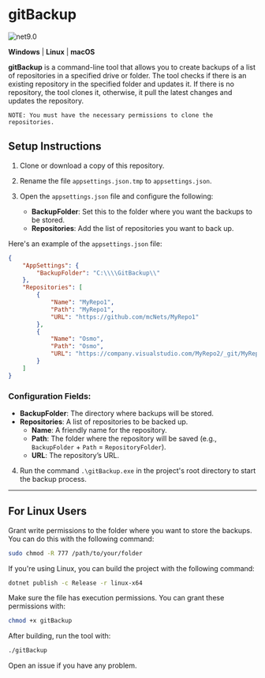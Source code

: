 # gitBackup

![net9.0](https://img.shields.io/badge/net-9.0-blue)

**Windows** | **Linux** | **macOS**

**gitBackup** is a command-line tool that allows you to create backups of a list of repositories in a specified drive or folder. The tool checks if there is an existing repository in the specified folder and updates it. If there is no repository, the tool clones it, otherwise, it pull the latest changes and updates the repository.

    NOTE: You must have the necessary permissions to clone the repositories.

## Setup Instructions

1. Clone or download a copy of this repository.

2. Rename the file `appsettings.json.tmp` to `appsettings.json`.

3. Open the `appsettings.json` file and configure the following:

    - **BackupFolder**: Set this to the folder where you want the backups to be stored.
    - **Repositories**: Add the list of repositories you want to back up.

Here's an example of the `appsettings.json` file:

```json
{
    "AppSettings": {
        "BackupFolder": "C:\\\\GitBackup\\"
    },
    "Repositories": [
        {
            "Name": "MyRepo1",
            "Path": "MyRepo1",
            "URL": "https://github.com/mcNets/MyRepo1"
        },
        {
            "Name": "Osmo",
            "Path": "Osmo",
            "URL": "https://company.visualstudio.com/MyRepo2/_git/MyRepo2"
        }
    ]
}
```

### Configuration Fields:

- **BackupFolder**: The directory where backups will be stored.
- **Repositories**: A list of repositories to be backed up.
    - **Name**: A friendly name for the repository.
    - **Path**: The folder where the repository will be saved (e.g., `BackupFolder` + `Path` = `RepositoryFolder`).
    - **URL**: The repository’s URL.


4. Run the command `.\gitBackup.exe` in the project's root directory to start the backup process.

---

## For Linux Users

Grant write permissions to the folder where you want to store the backups. You can do this with the following command:

```bash
sudo chmod -R 777 /path/to/your/folder
```

If you're using Linux, you can build the project with the following command:

```bash
dotnet publish -c Release -r linux-x64
```

Make sure the file has execution permissions. You can grant these permissions with:

```bash
chmod +x gitBackup
```
After building, run the tool with:
    
```bash
./gitBackup
```

Open an issue if you have any problem.



